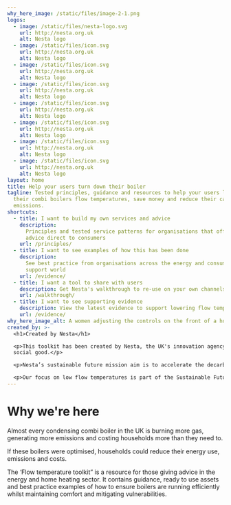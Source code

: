 ```yaml
---
why_here_image: /static/files/image-2-1.png
logos:
  - image: /static/files/nesta-logo.svg
    url: http://nesta.org.uk
    alt: Nesta logo
  - image: /static/files/icon.svg
    url: http://nesta.org.uk
    alt: Nesta logo
  - image: /static/files/icon.svg
    url: http://nesta.org.uk
    alt: Nesta logo
  - image: /static/files/icon.svg
    url: http://nesta.org.uk
    alt: Nesta logo
  - image: /static/files/icon.svg
    url: http://nesta.org.uk
    alt: Nesta logo
  - image: /static/files/icon.svg
    url: http://nesta.org.uk
    alt: Nesta logo
  - image: /static/files/icon.svg
    url: http://nesta.org.uk
    alt: Nesta logo
  - image: /static/files/icon.svg
    url: http://nesta.org.uk
    alt: Nesta logo
layout: home
title: Help your users turn down their boiler
tagline: Tested principles, guidance and resources to help your users lower
  their combi boilers flow temperatures, save money and reduce their carbon
  emissions.
shortcuts:
  - title: I want to build my own services and advice
    description:
      Principles and tested service patterns for organisations that offer
      advice direct to consumers
    url: /principles/
  - title: I want to see examples of how this has been done
    description:
      See best practice from organisations across the energy and consumer
      support world
    url: /evidence/
  - title: I want a tool to share with users
    description: Get Nesta's walkthrough to re-use on your own channels
    url: /walkthrough/
  - title: I want to see supporting evidence
    description: View the latest evidence to support lowering flow temperatures.
    url: /evidence/
why_here_image_alt: A women adjusting the controls on the front of a home boiler unit.
created_by: >-
  <h1>Created by Nesta</h1>

  <p>This toolkit has been created by Nesta, the UK's innovation agency for
  social good.</p>

  <p>Nesta’s sustainable future mission aim is to accelerate the decarbonisation of household activities in the UK and improve levels of productivity. Our goal is that, by 2030, the UK will have reduced household carbon emissions by 28 per cent from 2019 levels, and will be on track to reach zero by 2048.</p>

  <p>Our focus on low flow temperatures is part of the Sustainable Future missions aims to optimise current heating systems, with the goal of reducing emissions.</p>
---
```


# Why we're here

Almost every condensing combi boiler in the UK is burning more gas, generating more emissions and costing households more than they need to.

If these boilers were optimised, households could reduce their energy use, emissions and costs.

The ‘Flow temperature toolkit” is a resource for those giving advice in the energy and home heating sector. It contains guidance, ready to use assets and best practice examples of how to ensure boilers are running efficiently whilst maintaining comfort and mitigating vulnerabilities.
